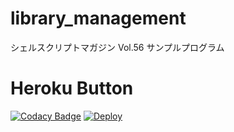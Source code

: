 # library_management
シェルスクリプトマガジン Vol.56 サンプルプログラム


# Heroku Button
[![Codacy Badge](https://api.codacy.com/project/badge/Grade/67847be2bf7b4c059963500d163ebbd4)](https://app.codacy.com/app/app107724887/library_management?utm_source=github.com&utm_medium=referral&utm_content=40node/library_management&utm_campaign=Badge_Grade_Dashboard)
[![Deploy](https://www.herokucdn.com/deploy/button.svg)](https://heroku.com/deploy)
